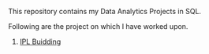 This repository contains my Data Analytics Projects in SQL.

Following are the project on which I have worked upon.

1. [IPL Buidding](https://github.com/d0r1h/SQL/tree/main/IPL)
